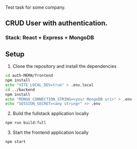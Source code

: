 Test task for some company.
## CRUD User with authentication.
### Stack: React + Express + MongoDB

## Setup

1. Clone the repository and install the dependencies
```bash
cd auth-MERN/frontend
npm install
echo "VITE_LOCAL_DEV=true" > .env.local
cd ../backend 
npm install
echo "MONGO_CONNECTION_STRING=<your MongoDB uri>" > .env
echo "SESSION_SECRET=<any string>" >> .env

```
2. Build the fullstack application locally
```bash
npm run build:full
```
3. Start the frontend application locally
```bash
npm start
```
